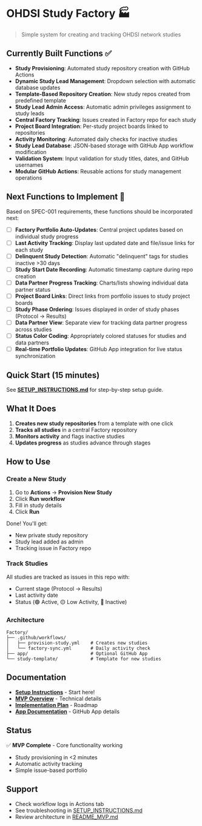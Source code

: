 # OHDSI Study Factory 🏭

> Simple system for creating and tracking OHDSI network studies

## Currently Built Functions ✅

- **Study Provisioning**: Automated study repository creation with GitHub Actions
- **Dynamic Study Lead Management**: Dropdown selection with automatic database updates
- **Template-Based Repository Creation**: New study repos created from predefined template
- **Study Lead Admin Access**: Automatic admin privileges assignment to study leads
- **Central Factory Tracking**: Issues created in Factory repo for each study
- **Project Board Integration**: Per-study project boards linked to repositories
- **Activity Monitoring**: Automated daily checks for inactive studies
- **Study Lead Database**: JSON-based storage with GitHub App workflow modification
- **Validation System**: Input validation for study titles, dates, and GitHub usernames
- **Modular GitHub Actions**: Reusable actions for study management operations

## Next Functions to Implement 🚧

Based on SPEC-001 requirements, these functions should be incorporated next:

- [ ] **Factory Portfolio Auto-Updates**: Central project updates based on individual study progress
- [ ] **Last Activity Tracking**: Display last updated date and file/issue links for each study  
- [ ] **Delinquent Study Detection**: Automatic "delinquent" tags for studies inactive >30 days
- [ ] **Study Start Date Recording**: Automatic timestamp capture during repo creation
- [ ] **Data Partner Progress Tracking**: Charts/lists showing individual data partner status
- [ ] **Project Board Links**: Direct links from portfolio issues to study project boards
- [ ] **Study Phase Ordering**: Issues displayed in order of study phases (Protocol → Results)
- [ ] **Data Partner View**: Separate view for tracking data partner progress across studies
- [ ] **Status Color Coding**: Appropriately colored statuses for studies and data partners
- [ ] **Real-time Portfolio Updates**: GitHub App integration for live status synchronization

## Quick Start (15 minutes)

See **[SETUP_INSTRUCTIONS.md](SETUP_INSTRUCTIONS.md)** for step-by-step setup guide.

## What It Does

1. **Creates new study repositories** from a template with one click
2. **Tracks all studies** in a central Factory repository  
3. **Monitors activity** and flags inactive studies
4. **Updates progress** as studies advance through stages

## How to Use

### Create a New Study

1. Go to **Actions** → **Provision New Study**
2. Click **Run workflow**
3. Fill in study details
4. Click **Run**

Done! You'll get:
- New private study repository
- Study lead added as admin
- Tracking issue in Factory repo

### Track Studies

All studies are tracked as issues in this repo with:
- Current stage (Protocol → Results)
- Last activity date
- Status (🟢 Active, 🟡 Low Activity, 🔴 Inactive)

### Architecture

```
Factory/
├── .github/workflows/
│   ├── provision-study.yml    # Creates new studies
│   └── factory-sync.yml       # Daily activity check
├── app/                       # Optional GitHub App
└── study-template/            # Template for new studies
```

## Documentation

- **[Setup Instructions](SETUP_INSTRUCTIONS.md)** - Start here!
- **[MVP Overview](README_MVP.md)** - Technical details
- **[Implementation Plan](IMPLEMENTATION_PLAN.md)** - Roadmap
- **[App Documentation](app/README.md)** - GitHub App details

## Status

✅ **MVP Complete** - Core functionality working
- Study provisioning in <2 minutes
- Automatic activity tracking
- Simple issue-based portfolio

## Support

- Check workflow logs in Actions tab
- See troubleshooting in [SETUP_INSTRUCTIONS.md](SETUP_INSTRUCTIONS.md)
- Review architecture in [README_MVP.md](README_MVP.md)